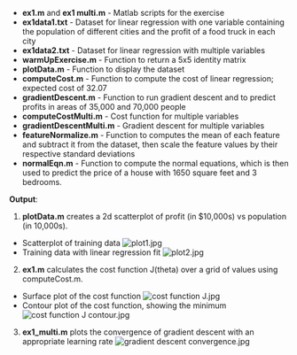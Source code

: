- **ex1.m** and **ex1 multi.m** - Matlab scripts for the exercise
- **ex1data1.txt** - Dataset for linear regression with one variable containing the population of different cities and the profit of a food truck in each city
- **ex1data2.txt** - Dataset for linear regression with multiple variables
- **warmUpExercise.m** - Function to return a 5x5 identity matrix
- **plotData.m** - Function to display the dataset
- **computeCost.m** - Function to compute the cost of linear regression; expected cost of 32.07
- **gradientDescent.m** - Function to run gradient descent and to predict profits in areas of 35,000 and 70,000 people
- **computeCostMulti.m** - Cost function for multiple variables
- **gradientDescentMulti.m** - Gradient descent for multiple variables
- **featureNormalize.m** - Function to computes the mean of each feature and subtract it from the dataset, then scale the feature values by their respective standard deviations
- **normalEqn.m** - Function to compute the normal equations, which is then used to predict the price of a house with 1650 square feet and 3 bedrooms.

**Output**:
1) **plotData.m** creates a 2d scatterplot of profit (in $10,000s)  vs population (in 10,000s). 
- Scatterplot of training data ![plot1.jpg](https://github.com/shngli/Machine-learning/blob/master/Linear%20Regression/plot1.jpg) 
- Training data with linear regression fit ![plot2.jpg](https://github.com/shngli/Machine-learning/blob/master/Linear%20Regression/plot2.jpg)

2) **ex1.m** calculates the cost function J(theta) over a grid of values using computeCost.m. 
- Surface plot of the cost function ![cost function J.jpg](https://github.com/shngli/Machine-learning/blob/master/Linear%20Regression/cost%20function%20J.jpg)
- Contour plot of the cost function, showing the minimum ![cost function J contour.jpg](https://github.com/shngli/Machine-learning/blob/master/Linear%20Regression/cost%20function%20J%20contour.jpg)

3)  **ex1_multi.m** plots the convergence of gradient descent with an appropriate learning rate ![gradient descent convergence.jpg](https://github.com/shngli/Machine-learning/blob/master/Linear%20Regression/gradient%20descent%20convergence.jpg)
